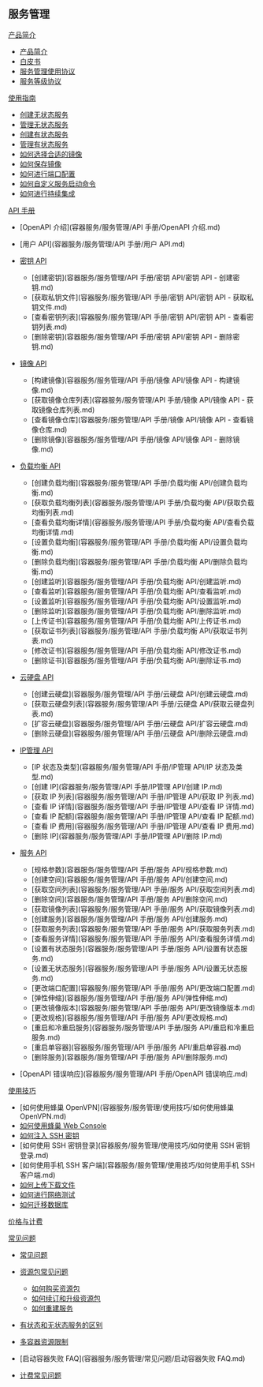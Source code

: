 ## 服务管理

[产品简介]()
 
  * [产品简介](容器服务/服务管理/产品简介/服务管理产品简介.md)
  * [白皮书](容器服务/服务管理/产品简介/容器服务白皮书.md)
  * [服务管理使用协议](容器服务/服务管理/产品简介/服务管理功能使用协议.md)
  * [服务等级协议](容器服务/服务管理/产品简介/服务管理服务等级协议（SLA）.md)

[使用指南]()

  * [创建无状态服务](容器服务/服务管理/使用指南/创建无状态服务.md)
  * [管理无状态服务](容器服务/服务管理/使用指南/管理无状态服务.md)
  * [创建有状态服务](容器服务/服务管理/使用指南/创建有状态服务.md)
  * [管理有状态服务](容器服务/服务管理/使用指南/管理有状态服务.md)
  * [如何选择合适的镜像](容器服务/服务管理/使用指南/如何选择合适的镜像.md)
  * [如何保存镜像](容器服务/服务管理/使用指南/如何保存镜像.md)
  * [如何进行端口配置](容器服务/服务管理/使用指南/如何进行端口配置.md)
  * [如何自定义服务启动命令](容器服务/服务管理/使用指南/如何自定义服务启动命令.md)
  * [如何进行持续集成](容器服务/服务管理/使用指南/如何进行持续集成.md)

[API 手册]()

* [OpenAPI 介绍](容器服务/服务管理/API 手册/OpenAPI 介绍.md)

* [用户 API](容器服务/服务管理/API 手册/用户 API.md)
* [密钥 API]()

  * [创建密钥](容器服务/服务管理/API 手册/密钥 API/密钥 API - 创建密钥.md)
  * [获取私钥文件](容器服务/服务管理/API 手册/密钥 API/密钥 API - 获取私钥文件.md)
  * [查看密钥列表](容器服务/服务管理/API 手册/密钥 API/密钥 API - 查看密钥列表.md)
  * [删除密钥](容器服务/服务管理/API 手册/密钥 API/密钥 API - 删除密钥.md)
* [镜像 API]()

  * [构建镜像](容器服务/服务管理/API 手册/镜像 API/镜像 API - 构建镜像.md)
  * [获取镜像仓库列表](容器服务/服务管理/API 手册/镜像 API/镜像 API - 获取镜像仓库列表.md)
  * [查看镜像仓库](容器服务/服务管理/API 手册/镜像 API/镜像 API - 查看镜像仓库.md)
  * [删除镜像](容器服务/服务管理/API 手册/镜像 API/镜像 API - 删除镜像.md)
* [负载均衡 API]()

  * [创建负载均衡](容器服务/服务管理/API 手册/负载均衡 API/创建负载均衡.md)
  * [获取负载均衡列表](容器服务/服务管理/API 手册/负载均衡 API/获取负载均衡列表.md)
  * [查看负载均衡详情](容器服务/服务管理/API 手册/负载均衡 API/查看负载均衡详情.md)
  * [设置负载均衡](容器服务/服务管理/API 手册/负载均衡 API/设置负载均衡.md)
  * [删除负载均衡](容器服务/服务管理/API 手册/负载均衡 API/删除负载均衡.md)
  * [创建监听](容器服务/服务管理/API 手册/负载均衡 API/创建监听.md)
  * [查看监听](容器服务/服务管理/API 手册/负载均衡 API/查看监听.md)
  * [设置监听](容器服务/服务管理/API 手册/负载均衡 API/设置监听.md)
  * [删除监听](容器服务/服务管理/API 手册/负载均衡 API/删除监听.md)
  * [上传证书](容器服务/服务管理/API 手册/负载均衡 API/上传证书.md)
  * [获取证书列表](容器服务/服务管理/API 手册/负载均衡 API/获取证书列表.md)
  * [修改证书](容器服务/服务管理/API 手册/负载均衡 API/修改证书.md)
  * [删除证书](容器服务/服务管理/API 手册/负载均衡 API/删除证书.md)
* [云硬盘 API]()

  * [创建云硬盘](容器服务/服务管理/API 手册/云硬盘 API/创建云硬盘.md)
  * [获取云硬盘列表](容器服务/服务管理/API 手册/云硬盘 API/获取云硬盘列表.md)
  * [扩容云硬盘](容器服务/服务管理/API 手册/云硬盘 API/扩容云硬盘.md)
  * [删除云硬盘](容器服务/服务管理/API 手册/云硬盘 API/删除云硬盘.md) 
* [IP管理 API]()

  * [IP 状态及类型](容器服务/服务管理/API 手册/IP管理 API/IP 状态及类型.md)
  * [创建 IP](容器服务/服务管理/API 手册/IP管理 API/创建 IP.md)
  * [获取 IP 列表](容器服务/服务管理/API 手册/IP管理 API/获取 IP 列表.md)
  * [查看 IP 详情](容器服务/服务管理/API 手册/IP管理 API/查看 IP 详情.md)
  * [查看 IP 配额](容器服务/服务管理/API 手册/IP管理 API/查看 IP 配额.md)
  * [查看 IP 费用](容器服务/服务管理/API 手册/IP管理 API/查看 IP 费用.md)
  * [删除 IP](容器服务/服务管理/API 手册/IP管理 API/删除 IP.md)
* [服务 API]()

  * [规格参数](容器服务/服务管理/API 手册/服务 API/规格参数.md)
  * [创建空间](容器服务/服务管理/API 手册/服务 API/创建空间.md)
  * [获取空间列表](容器服务/服务管理/API 手册/服务 API/获取空间列表.md)
  * [删除空间](容器服务/服务管理/API 手册/服务 API/删除空间.md)
  * [获取镜像列表](容器服务/服务管理/API 手册/服务 API/获取镜像列表.md)
  * [创建服务](容器服务/服务管理/API 手册/服务 API/创建服务.md)
  * [获取服务列表](容器服务/服务管理/API 手册/服务 API/获取服务列表.md)
  * [查看服务详情](容器服务/服务管理/API 手册/服务 API/查看服务详情.md)
  * [设置有状态服务](容器服务/服务管理/API 手册/服务 API/设置有状态服务.md)
  * [设置无状态服务](容器服务/服务管理/API 手册/服务 API/设置无状态服务.md)
  * [更改端口配置](容器服务/服务管理/API 手册/服务 API/更改端口配置.md)
  * [弹性伸缩](容器服务/服务管理/API 手册/服务 API/弹性伸缩.md)
  * [更改镜像版本](容器服务/服务管理/API 手册/服务 API/更改镜像版本.md)
  * [更改规格](容器服务/服务管理/API 手册/服务 API/更改规格.md)
  * [重启和冷重启服务](容器服务/服务管理/API 手册/服务 API/重启和冷重启服务.md)
  * [重启单容器](容器服务/服务管理/API 手册/服务 API/重启单容器.md)
  * [删除服务](容器服务/服务管理/API 手册/服务 API/删除服务.md)
* [OpenAPI 错误响应](容器服务/服务管理/API 手册/OpenAPI 错误响应.md)

[使用技巧]()

  * [如何使用蜂巢 OpenVPN](容器服务/服务管理/使用技巧/如何使用蜂巢 OpenVPN.md)
  * [如何使用蜂巢 Web Console](容器服务/服务管理/使用技巧/如何使用蜂巢WebConsole.md)
  * [如何注入 SSH 密钥](容器服务/服务管理/使用技巧/如何注入SSH密钥.md)
  * [如何使用 SSH 密钥登录](容器服务/服务管理/使用技巧/如何使用 SSH 密钥登录.md)
  * [如何使用手机 SSH 客户端](容器服务/服务管理/使用技巧/如何使用手机 SSH 客户端.md)
  * [如何上传下载文件](容器服务/服务管理/使用技巧/如何上传下载文件.md)
  * [如何进行网络测试](容器服务/服务管理/使用技巧/如何进行网络测试.md)
  * [如何迁移数据库](容器服务/服务管理/使用技巧/如何迁移数据库.md)

[价格与计费](容器服务/服务管理/服务管理价格与计费.md)

[常见问题]()

* [常见问题](容器服务/服务管理/常见问题/服务管理常见问题.md)
* [资源包常见问题]()

  * [如何购买资源包](容器服务/服务管理/常见问题/资源包常见问题/如何购买服务资源包.md)
  * [如何续订和升级资源包](容器服务/服务管理/常见问题/资源包常见问题/如何续订和升级服务资源包.md)
  * [如何重建服务](容器服务/服务管理/常见问题/资源包常见问题/如何重建服务.md)
* [有状态和无状态服务的区别](容器服务/服务管理/常见问题/有状态服务和无状态服务的区别.md)
* [多容器资源限制](容器服务/服务管理/常见问题/多容器资源限制.md)
* [启动容器失败 FAQ](容器服务/服务管理/常见问题/启动容器失败 FAQ.md)
* [计费常见问题](容器服务/服务管理/常见问题/计费常见问题.md)